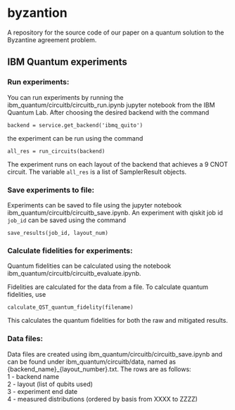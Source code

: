 # byzantion  
A repository for the source code of our paper on a quantum solution to the Byzantine agreement problem.  
  
## IBM Quantum experiments  
  
### Run experiments:  
You can run experiments by running the ibm_quantum/circuitb/circuitb_run.ipynb jupyter notebook from the IBM Quantum Lab.
After choosing the desired backend with the command 

```
backend = service.get_backend('ibmq_quito')
```

the experiment can be run using the command

```
all_res = run_circuits(backend)
```

The experiment runs on each layout of the backend that achieves a 9 CNOT circuit.
The variable ```all_res``` is a list of SamplerResult objects.

### Save experiments to file:

Experiments can be saved to file using the jupyter notebook ibm_quantum/circuitb/circuitb_save.ipynb.
An experiment with qiskit job id ```job_id``` can be saved using the command

```
save_results(job_id, layout_num)
```
  
### Calculate fidelities for experiments:
Quantum fidelities can be calculated using the notebook ibm_quantum/circuitb/circuitb_evaluate.ipynb.

Fidelities are calculated for the data from a file.
To calculate quantum fidelities, use

```
calculate_QST_quantum_fidelity(filename)
```

This calculates the quantum fidelities for both the raw and mitigated results.

### Data files:  

Data files are created using ibm_quantum/circuitb/circuitb_save.ipynb and can be found under ibm_quantum/circuitb/data, named as {backend_name}_{layout_number}.txt. 
The rows are as follows:  
1 - backend name  
2 - layout (list of qubits used)  
3 - experiment end date  
4 - measured distributions (ordered by basis from XXXX to ZZZZ)  
